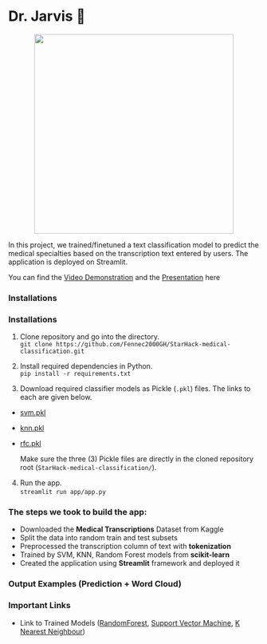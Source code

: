 # Dr. Jarvis 💉
<p align="center"><img src="logo.gif" hweight=200 width=400></img></p>

In this project, we trained/finetuned a text classification model to predict the medical specialties based on the transcription text entered by users. The application is deployed on Streamlit. 

You can find the [Video Demonstration](https://youtu.be/FVcbAJYLKvc) and the [Presentation](https://github.com/jjeongin/StarHack-medical-classification/blob/main/Presentation%20%23Team67.pdf) here

### Installations 
### Installations 
1. Clone repository and go into the directory. <br>
`git clone https://github.com/Fennec2000GH/StarHack-medical-classification.git`

2. Install required dependencies in Python. <br>
`pip install -r requirements.txt`

3. Download required classifier models as Pickle (`.pkl`) files. The links to each are given below. <br>
- [svm.pkl](http://www.kaggle.com/dataset/a3ae9d843e5998b6dd7c21cc2ab54ed56a37b6bfca6da47073906633e44e3872)
- [knn.pkl](http://www.kaggle.com/dataset/35a6e60b83ab7446241d2d1905f5fe5f97c1172836f316077c7938993f48bc66)
- [rfc.pkl](http://www.kaggle.com/dataset/e882644a6da229eb5177a9fa82bd9885e06e2ea954dbb0aa797333e1c3a2139d)

  Make sure the three (3) Pickle files are directly in the cloned repository root (`StarHack-medical-classification/`).

4. Run the app. <br>
`streamlit run app/app.py`

### The steps we took to build the app:
* Downloaded the **Medical Transcriptions** Dataset from Kaggle
* Split the data into random train and test subsets
* Preprocessed the transcription column of text with **tokenization**
* Trained by SVM, KNN, Random Forest models from **scikit-learn**
* Created the application using **Streamlit** framework and deployed it 


### Output Examples (Prediction + Word Cloud)

### Important Links

- Link to Trained Models ([RandomForest](https://www.kaggle.com/kushaldev75/text-classifier-random-forest), [Support Vector Machine](https://www.kaggle.com/kushaldev75/text-classifier-svm), [K Nearest Neighbour](https://www.kaggle.com/kushaldev75/text-classifier-knn))
